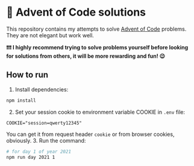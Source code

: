 # 🎄 Advent of Code solutions

This repository contains my attempts to solve [Advent of Code](https://adventofcode.com/) problems. They are not elegant but work well.

**❗❗❗ I highly recommend trying to solve problems yourself before looking for solutions from others, it will be more rewarding and fun! 😉**

## How to run
1. Install dependencies:
```bash
npm install
```
2. Set your session cookie to environment variable COOKIE in `.env` file:
```dotenv
COOKIE="session=qwerty12345"
```
You can get it from request header `cookie` or from browser cookies, obviously.
3. Run the command:
```bash
# for day 1 of year 2021
npm run day 2021 1
```
